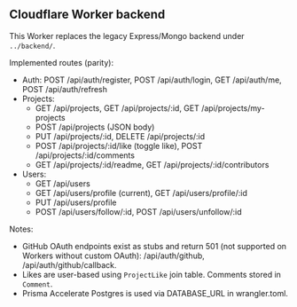 Cloudflare Worker backend
-------------------------

This Worker replaces the legacy Express/Mongo backend under `../backend/`.

Implemented routes (parity):
- Auth: POST /api/auth/register, POST /api/auth/login, GET /api/auth/me, POST /api/auth/refresh
- Projects: 
  - GET /api/projects, GET /api/projects/:id, GET /api/projects/my-projects
  - POST /api/projects (JSON body)
  - PUT /api/projects/:id, DELETE /api/projects/:id
  - POST /api/projects/:id/like (toggle like), POST /api/projects/:id/comments
  - GET /api/projects/:id/readme, GET /api/projects/:id/contributors
- Users:
  - GET /api/users
  - GET /api/users/profile (current), GET /api/users/profile/:id
  - PUT /api/users/profile
  - POST /api/users/follow/:id, POST /api/users/unfollow/:id

Notes:
- GitHub OAuth endpoints exist as stubs and return 501 (not supported on Workers without custom OAuth): /api/auth/github, /api/auth/github/callback.
- Likes are user-based using `ProjectLike` join table. Comments stored in `Comment`.
- Prisma Accelerate Postgres is used via DATABASE_URL in wrangler.toml.
